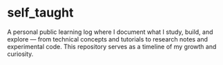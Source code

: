 # self_taught
A personal public learning log where I document what I study, build, and explore — from technical concepts and tutorials to research notes and experimental code.  This repository serves as a timeline of my growth and curiosity.
